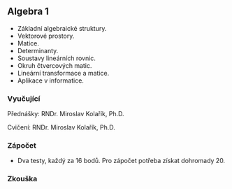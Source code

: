 ## Algebra 1
- Základní algebraické struktury.
- Vektorové prostory.
- Matice.
- Determinanty.
- Soustavy lineárních rovnic.
- Okruh čtvercových matic.
- Lineární transformace a matice.
- Aplikace v informatice.

### Vyučující
Přednášky: RNDr. Miroslav Kolařík, Ph.D.

Cvičení: RNDr. Miroslav Kolařík, Ph.D.

### Zápočet
- Dva testy, každý za 16 bodů. Pro zápočet potřeba získat dohromady 20.

### Zkouška
